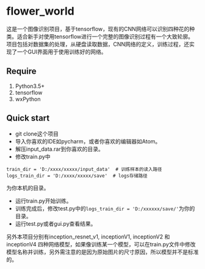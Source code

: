 # flower_world

这是一个图像识别项目，基于tensorflow，现有的CNN网络可以识别四种花的种类。适合新手对使用tensorflow进行一个完整的图像识别过程有一个大致轮廓。项目包括对数据集的处理，从硬盘读取数据，CNN网络的定义，训练过程，还实现了一个GUI界面用于使用训练好的网络。
## Require
1. Python3.5+
2. tensorflow
3. wxPython

## Quick start
- git clone这个项目
- 导入你喜欢的IDE如pycharm，或者你喜欢的编辑器如Atom。
- 解压input_data.rar到你喜欢的目录。
- 修改train.py中
```
train_dir = 'D:/xxxx/xxxxx/input_data'  # 训练样本的读入路径
logs_train_dir = 'D:/xxxx/xxxxx/save'  # logs存储路径
```
为你本机的目录。
- 运行train.py开始训练。
- 训练完成后，修改test.py中的`logs_train_dir = 'D:/xxxxxx/save/'`为你的目录。
- 运行test.py或者gui.py查看结果。

另外本项目分别有inception_resnet_v1, inceptionV1, inceptionV2 和 inceptionV4 四种网络模型，如果像训练某一个模型，可以在train.py文件中修改模型名称并训练，另外需注意的是因为原始图片的尺寸原因，所以模型并不是标准的。
